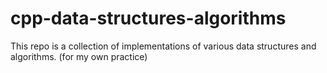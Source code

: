 # cpp-data-structures-algorithms
This repo is a collection of implementations of various data structures and algorithms. (for my own practice)
